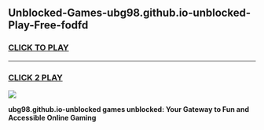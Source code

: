 
## Unblocked-Games-ubg98.github.io-unblocked-Play-Free-fodfd
<h3>
<a href="https://premium76.site?title=ubg98.github.io-unblocked&ref=10A">CLICK TO PLAY</a></h3>
<hr>

<h3>
<a href="https://premium76.site?title=ubg98.github.io-unblocked&ref=10A">CLICK 2 PLAY</a>
  
</h3>

<a href="https://premium76.site?title=ubg98.github.io-unblocked&ref=10A"><img src="https://clearcache.store/games.png"></a>


**ubg98.github.io-unblocked games unblocked: Your Gateway to Fun and Accessible Online Gaming**
